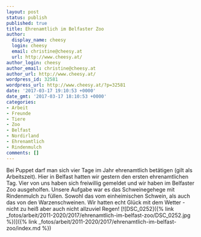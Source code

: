 ```yaml
---
layout: post
status: publish
published: true
title: Ehrenamtlich im Belfaster Zoo
author:
  display_name: cheesy
  login: cheesy
  email: christine@cheesy.at
  url: http://www.cheesy.at/
author_login: cheesy
author_email: christine@cheesy.at
author_url: http://www.cheesy.at/
wordpress_id: 32581
wordpress_url: http://www.cheesy.at/?p=32581
date: '2017-03-17 19:10:53 +0000'
date_gmt: '2017-03-17 18:10:53 +0000'
categories:
- Arbeit
- Freunde
- Tiere
- Zoo
- Belfast
- Nordirland
- Ehrenamtlich
- Rindenmulch
comments: []
---
```

Bei Puppet darf man sich vier Tage im Jahr ehrenamtlich betätigen (gilt als Arbeitszeit). Hier in Belfast hatten wir gestern den ersten ehrenamtlichen Tag. Vier von uns haben sich freiwillig gemeldet und wir haben im Belfaster Zoo ausgeholfen. Unsere Aufgabe war es das Schweinegehege mit Rindenmulch zu füllen. Sowohl das vom einheimischen Schwein, als auch das von den Warzenschweinen. Wir hatten echt Glück mit dem Wetter - nicht zu heiß aber auch nicht allzuviel Regen!
[![DSC_0252]({% link _fotos/arbeit/2011-2020/2017/ehrenamtlich-im-belfast-zoo/DSC_0252.jpg %})]({% link _fotos/arbeit/2011-2020/2017/ehrenamtlich-im-belfast-zoo/index.md %})

